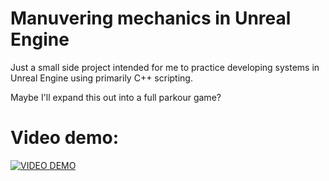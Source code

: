# Manuvering mechanics in Unreal Engine
Just a small side project intended for me to practice developing systems in Unreal Engine using primarily C++ scripting. 

Maybe I'll expand this out into a full parkour game?

# Video demo:

[![VIDEO DEMO](https://img.youtube.com/vi/iNyLRhJRcp0/0.jpg)](https://www.youtube.com/watch?v=iNyLRhJRcp0)
